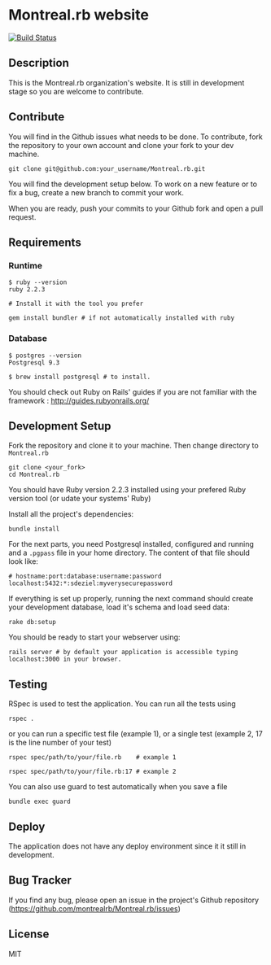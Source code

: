 # Montreal.rb website

[![Build Status](https://travis-ci.org/montrealrb/Montreal.rb.svg)](https://travis-ci.org/montrealrb/Montreal.rb)

## Description

This is the Montreal.rb organization's website. It is still in development stage so you are welcome to contribute.

## Contribute

You will find in the Github issues what needs to be done. To contribute, fork the repository to your own account and clone your
fork to your dev machine.

```
git clone git@github.com:your_username/Montreal.rb.git
```

You will find the development setup below. To work on a new feature or to fix a bug, create a new branch to commit your work.

When you are ready, push your commits to your Github fork and open a pull request.

## Requirements

### Runtime

```
$ ruby --version
ruby 2.2.3

# Install it with the tool you prefer

gem install bundler # if not automatically installed with ruby
```

### Database

```
$ postgres --version
Postgresql 9.3

$ brew install postgresql # to install.
```

You should check out Ruby on Rails' guides if you are not familiar with the framework : http://guides.rubyonrails.org/

## Development Setup

Fork the repository and clone it to your machine. Then change directory to `Montreal.rb`

```
git clone <your_fork>
cd Montreal.rb
```

You should have Ruby version 2.2.3 installed using your prefered Ruby version tool (or udate your systems' Ruby)

Install all the project's dependencies:

```
bundle install
```

For the next parts, you need Postgresql installed, configured and running and a
`.pgpass` file in your home directory. The content of that file should look like:

```
# hostname:port:database:username:password
localhost:5432:*:sdeziel:myverysecurepassword
```

If everything is set up properly, running the next command should create your development database, load it's schema and load seed data:

```
rake db:setup
```

You should be ready to start your webserver using:

```
rails server # by default your application is accessible typing localhost:3000 in your browser.
```


## Testing

RSpec is used to test the application. You can run all the tests using

```
rspec .
```

or you can run a specific test file (example 1), or a single test (example 2, 17 is the line number of your test)

```
rspec spec/path/to/your/file.rb    # example 1

rspec spec/path/to/your/file.rb:17 # example 2
```

You can also use guard to test automatically when you save a file

```
bundle exec guard
```

## Deploy

The application does not have any deploy environment since it it still in development.

## Bug Tracker

If you find any bug, please open an issue in the project's Github repository (https://github.com/montrealrb/Montreal.rb/issues)

## License

MIT
